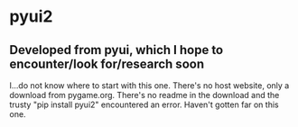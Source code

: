 # pyui2 
## Developed from pyui, which I hope to encounter/look for/research soon 
I...do not know where to start with this one. There's no host website, only a 
download from pygame.org. 
There's no readme in the download and the trusty "pip install pyui2" encountered 
an error. Haven't gotten far on this one. 